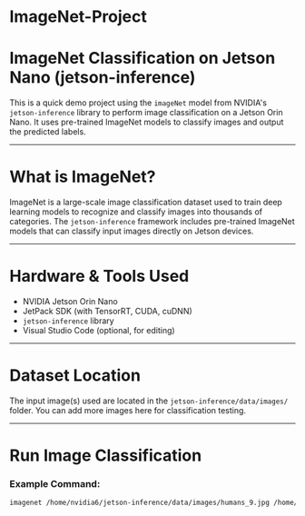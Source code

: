 # ImageNet-Project
# ImageNet Classification on Jetson Nano (jetson-inference)

This is a quick demo project using the `imageNet` model from NVIDIA's `jetson-inference` library to perform image classification on a Jetson Orin Nano. It uses pre-trained ImageNet models to classify images and output the predicted labels.

---

# What is ImageNet?

ImageNet is a large-scale image classification dataset used to train deep learning models to recognize and classify images into thousands of categories. The `jetson-inference` framework includes pre-trained ImageNet models that can classify input images directly on Jetson devices.

---

# Hardware & Tools Used

- NVIDIA Jetson Orin Nano
- JetPack SDK (with TensorRT, CUDA, cuDNN)
- `jetson-inference` library
- Visual Studio Code (optional, for editing)

---

# Dataset Location

The input image(s) used are located in the `jetson-inference/data/images/` folder. You can add more images here for classification testing.

---

# Run Image Classification

### Example Command:

```bash
imagenet /home/nvidia6/jetson-inference/data/images/humans_9.jpg /home/nvidia6/jetson-inference/data/images/output10.jpg
